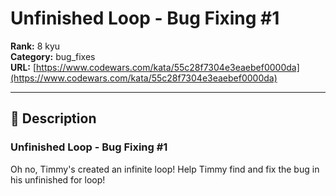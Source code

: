 # Unfinished Loop -  Bug Fixing #1

**Rank:** 8 kyu  
**Category:** bug_fixes  
**URL:** [https://www.codewars.com/kata/55c28f7304e3eaebef0000da](https://www.codewars.com/kata/55c28f7304e3eaebef0000da)

---

## 📝 Description

### Unfinished Loop - Bug Fixing #1

Oh no, Timmy's created an infinite loop! Help Timmy find and fix the bug in his unfinished for loop!
